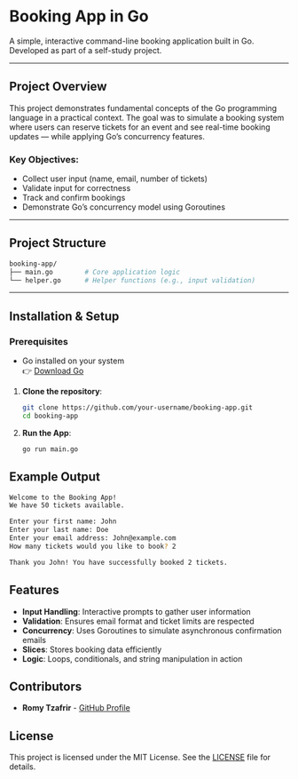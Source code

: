 # Booking App in Go 

A simple, interactive command-line booking application built in Go.  
Developed as part of a self-study project.

---

## Project Overview 

This project demonstrates fundamental concepts of the Go programming language in a practical context. The goal was to simulate a booking system where users can reserve tickets for an event and see real-time booking updates — while applying Go’s concurrency features.

### Key Objectives:
- Collect user input (name, email, number of tickets)
- Validate input for correctness
- Track and confirm bookings
- Demonstrate Go’s concurrency model using Goroutines

---

## Project Structure 
```bash
booking-app/
├── main.go        # Core application logic
└── helper.go      # Helper functions (e.g., input validation)
```

---

## Installation & Setup

### Prerequisites
- Go installed on your system  
  👉 [Download Go](https://go.dev/doc/install)

1. **Clone the repository**:
   ```bash
   git clone https://github.com/your-username/booking-app.git
   cd booking-app
   ```

2. **Run the App**:
   ```bash
   go run main.go
   ```

## Example Output
```bash
Welcome to the Booking App!
We have 50 tickets available.

Enter your first name: John
Enter your last name: Doe
Enter your email address: John@example.com
How many tickets would you like to book? 2

Thank you John! You have successfully booked 2 tickets.
```

## Features

- **Input Handling**: Interactive prompts to gather user information  
- **Validation**: Ensures email format and ticket limits are respected  
- **Concurrency**: Uses Goroutines to simulate asynchronous confirmation emails  
- **Slices**: Stores booking data efficiently  
- **Logic**: Loops, conditionals, and string manipulation in action

## Contributors 

- **Romy Tzafrir** - [GitHub Profile](https://github.com/romytz)

## License 

This project is licensed under the MIT License. See the [LICENSE](LICENSE) file for details.
